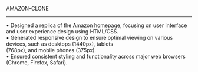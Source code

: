 AMAZON-CLONE
<br>
<hr>
• Designed a replica of the Amazon homepage, focusing on user interface and user experience design using HTML/CSS.<br>
• Generated responsive design to ensure optimal viewing on various devices, such as desktops (1440px), tablets <br>
  (768px), and mobile phones (375px).<br>
• Ensured consistent styling and functionality across major web browsers (Chrome, Firefox, Safari).<br>

